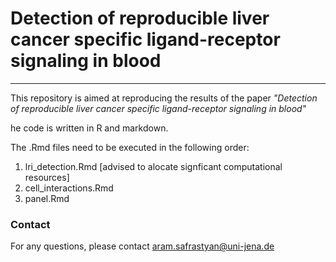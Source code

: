 # Detection of reproducible liver cancer specific ligand-receptor signaling in blood
_____________________________________________

This repository is aimed at reproducing the results of the paper *"Detection of reproducible liver cancer specific ligand-receptor signaling in blood"*

he code is written in R and markdown. 

The .Rmd files need to be executed in the following order:

1. lri_detection.Rmd [advised to alocate signficant computational resources]
2. cell_interactions.Rmd
3. panel.Rmd

### Contact
For any questions, please contact <aram.safrastyan@uni-jena.de>

 
